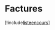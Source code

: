 # Factures

[!include[listeencours](factures.listeencours.autogen.md)]





























































